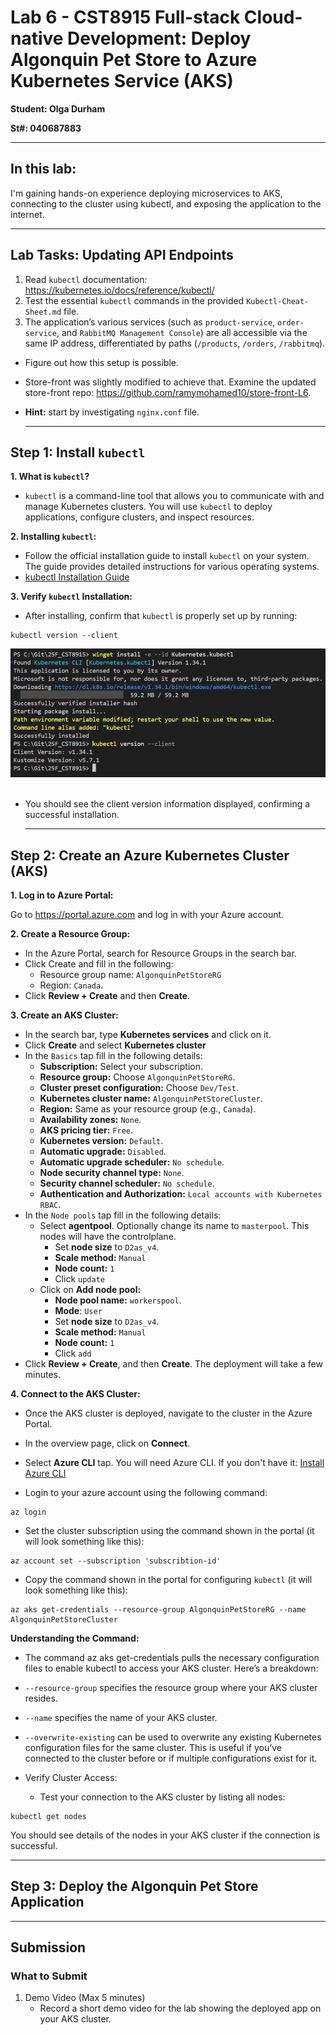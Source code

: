 # Lab 6 - CST8915 Full-stack Cloud-native Development: Deploy Algonquin Pet Store to Azure Kubernetes Service (AKS)

**Student: Olga Durham**

**St#: 040687883**

---

## In this lab:

I'm gaining hands-on experience deploying microservices to AKS, connecting to the cluster using kubectl, and exposing the application to the internet.

---

## Lab Tasks: Updating API Endpoints

1. Read `kubectl` documentation: https://kubernetes.io/docs/reference/kubectl/
2. Test the essential `kubectl` commands in the provided `Kubectl-Cheat-Sheet.md` file.
3. The application’s various services (such as `product-service`, `order-service`, and `RabbitMQ Management Console`) are all accessible via the same IP address, differentiated by paths (`/products`, `/orders`, `/rabbitmq`).

- Figure out how this setup is possible.
- Store-front was slightly modified to achieve that. Examine the updated store-front repo: https://github.com/ramymohamed10/store-front-L6.
- **Hint:** start by investigating `nginx.conf` file.

  ***

## Step 1: Install `kubectl`

**1. What is `kubectl`?**

- `kubectl` is a command-line tool that allows you to communicate with and manage Kubernetes clusters. You will use `kubectl` to deploy applications, configure clusters, and inspect resources.

**2. Installing `kubectl`:**

- Follow the official installation guide to install `kubectl` on your system. The guide provides detailed instructions for various operating systems.
- [kubectl Installation Guide](https://kubernetes.io/docs/tasks/tools/)

**3. Verify `kubectl` Installation:**

- After installing, confirm that `kubectl` is properly set up by running:

```
kubectl version --client
```

<img src="./screenshots/Step_1_Install_kubectl.png" alt="" title="" width="600">

<img src="" alt="" title="">

- You should see the client version information displayed, confirming a successful installation.

  ***

## Step 2: Create an Azure Kubernetes Cluster (AKS)

**1. Log in to Azure Portal:**

Go to https://portal.azure.com and log in with your Azure account.

**2. Create a Resource Group:**

- In the Azure Portal, search for Resource Groups in the search bar.
- Click Create and fill in the following:
  - Resource group name: `AlgonquinPetStoreRG`
  - Region: `Canada`.
- Click **Review + Create** and then **Create**.

**3. Create an AKS Cluster:**

- In the search bar, type **Kubernetes services** and click on it.
- Click **Create** and select **Kubernetes cluster**
- In the `Basics` tap fill in the following details:
  - **Subscription:** Select your subscription.
  - **Resource group:** Choose `AlgonquinPetStoreRG`.
  - **Cluster preset configuration:** Choose `Dev/Test`.
  - **Kubernetes cluster name:** `AlgonquinPetStoreCluster`.
  - **Region:** Same as your resource group (e.g., `Canada`).
  - **Availability zones:** `None`.
  - **AKS pricing tier:** `Free`.
  - **Kubernetes version:** `Default`.
  - **Automatic upgrade:** `Disabled`.
  - **Automatic upgrade scheduler:** `No schedule`.
  - **Node security channel type:** `None`.
  - **Security channel scheduler:** `No schedule`.
  - **Authentication and Authorization:** `Local accounts with Kubernetes RBAC`.
- In the `Node pools` tap fill in the following details:
  - Select **agentpool**. Optionally change its name to `masterpool`. This nodes will have the controlplane.
    - Set **node size** to `D2as_v4`.
    - **Scale method:** `Manual`
    - **Node count:** `1`
    - Click `update`
  - Click on **Add node pool:**
    - **Node pool name:** `workerspool`.
    - **Mode**: `User`
    - Set **node size** to `D2as_v4`.
    - **Scale method:** `Manual`
    - **Node count:** `1`
    - Click `add`
- Click **Review + Create**, and then **Create**. The deployment will take a few minutes.

**4. Connect to the AKS Cluster:**

- Once the AKS cluster is deployed, navigate to the cluster in the Azure Portal.

- In the overview page, click on **Connect**.

- Select **Azure CLI** tap. You will need Azure CLI. If you don't have it: [Install Azure CLI](https://learn.microsoft.com/en-us/cli/azure/install-azure-cli?view=azure-cli-latest)

- Login to your azure account using the following command:

```
az login
```

- Set the cluster subscription using the command shown in the portal (it will look something like this):

```
az account set --subscription 'subscribtion-id'
```

- Copy the command shown in the portal for configuring `kubectl` (it will look something like this):

```
az aks get-credentials --resource-group AlgonquinPetStoreRG --name AlgonquinPetStoreCluster
```

**Understanding the Command:**

- The command az aks get-credentials pulls the necessary configuration files to enable kubectl to access your AKS cluster. Here’s a breakdown:
- `--resource-group` specifies the resource group where your AKS cluster resides.
- `--name` specifies the name of your AKS cluster.
- `--overwrite-existing` can be used to overwrite any existing Kubernetes configuration files for the same cluster. This is useful if you’ve connected to the cluster before or if multiple configurations exist for it.

- Verify Cluster Access:

  - Test your connection to the AKS cluster by listing all nodes:

```
kubectl get nodes
```

You should see details of the nodes in your AKS cluster if the connection is successful.

---

## Step 3: Deploy the Algonquin Pet Store Application

---

## Submission

### What to Submit

1. Demo Video (Max 5 minutes)
   - Record a short demo video for the lab showing the deployed app on your AKS cluster.
